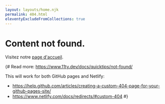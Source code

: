 ```yaml
---
layout: layouts/home.njk
permalink: 404.html
eleventyExcludeFromCollections: true
---
```

# Content not found.

Visitez notre  <a href="{{ '/' | url }}">page d'accueil</a>.

{#
Read more: https://www.11ty.dev/docs/quicktips/not-found/

This will work for both GitHub pages and Netlify:

* https://help.github.com/articles/creating-a-custom-404-page-for-your-github-pages-site/
* https://www.netlify.com/docs/redirects/#custom-404
#}
